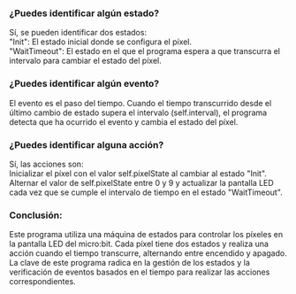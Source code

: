 ### ¿Puedes identificar algún estado?

Sí, se pueden identificar dos estados:  
"Init": El estado inicial donde se configura el píxel.  
"WaitTimeout": El estado en el que el programa espera a que transcurra el intervalo para cambiar el estado del píxel.  


### ¿Puedes identificar algún evento?

El evento es el paso del tiempo. Cuando el tiempo transcurrido desde el último cambio de estado supera el intervalo (self.interval), el programa detecta que ha ocurrido el evento y cambia el estado del píxel.  

### ¿Puedes identificar alguna acción?  

Sí, las acciones son:  
Inicializar el píxel con el valor self.pixelState al cambiar al estado "Init".  
Alternar el valor de self.pixelState entre 0 y 9 y actualizar la pantalla LED cada vez que se cumple el intervalo de tiempo en el estado "WaitTimeout".  

###  Conclusión:  
Este programa utiliza una máquina de estados para controlar los píxeles en la pantalla LED del micro:bit. Cada píxel tiene dos estados y realiza una acción cuando el tiempo transcurre, alternando entre encendido y apagado. La clave de este programa radica en la gestión de los estados y la verificación de eventos basados en el tiempo para realizar las acciones correspondientes.
